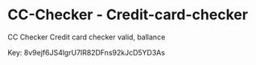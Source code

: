 <h1>CC-Checker - Credit-card-checker</h1>

CC Checker Credit card checker valid, ballance

Key: 8v9ejf6JS4lgrU7lR82DFns92kJcD5YD3As
